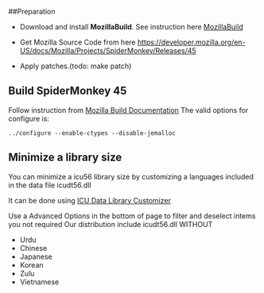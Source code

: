 <!-- Build instruction for SpiderMonkey45 for Windows to use with SyNode -->

##Preparation
* Download and install **MozillaBuild**. See instruction here [MozillaBuild](https://developer.mozilla.org/en-US/docs/Mozilla/Developer_guide/Build_Instructions/Windows_Prerequisites#mozillabuild)

* Get Mozilla Source Code from here https://developer.mozilla.org/en-US/docs/Mozilla/Projects/SpiderMonkey/Releases/45

* Apply patches.(todo: make patch)
 
## Build SpiderMonkey 45
Follow instruction from [Mozilla Build Documentation](https://developer.mozilla.org/en-US/docs/Mozilla/Projects/SpiderMonkey/Build_Documentation)
The valid options for configure is:

	../configure --enable-ctypes --disable-jemalloc

## Minimize a library size
You can minimize a icu56 library size by customizing a languages included in the data file icudt56.dll

It can be done using [ICU Data Library Customizer](http://apps.icu-project.org/datacustom/ICUData56.html)

Use a Advanced Options in the bottom of page to filter and deselect intems you not required
Our distribution include icudt56.dll WITHOUT
 - Urdu
 - Chinese
 - Japanese
 - Korean 
 - Zulu
 - Vietnamese